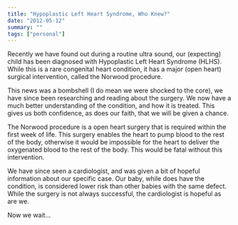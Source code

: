 ```yaml
---
title: "Hypoplastic Left Heart Syndrome, Who Knew?"
date: "2012-05-12"
summary: ""
tags: ["personal"]
---
```


Recently we have found out during a routine ultra sound, our (expecting) child has been diagnosed with Hypoplastic Left Heart Syndrome (HLHS). While this is a rare congenital heart condition, it has a major (open heart) surgical intervention, called the Norwood procedure.


This news was a bombshell (I do mean we were shocked to the core), we have since been researching and reading about the surgery. We now have a much better understanding of the condition, and how it is treated. This gives us both confidence, as does our faith, that we will be given a chance.

The Norwood procedure is a open heart surgery that is required within the first week of life. This surgery enables the heart to pump blood to the rest of the body, otherwise it would be impossible for the heart to deliver the oxygenated blood to the rest of the body. This would be fatal without this intervention.

We have since seen a cardiologist, and was given a bit of hopeful information about our specific case. Our baby, while does have the condition, is considered lower risk than other babies with the same defect. While the surgery is not always successful, the cardiologist is hopeful as are we.

Now we wait…
